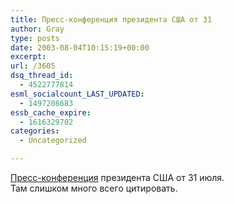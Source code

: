 ```yaml
---
title: Пресс-конференция президента США от 31
author: Gray
type: posts
date: 2003-08-04T10:15:19+00:00
excerpt:
url: /3605
dsq_thread_id:
  - 4522777814
esml_socialcount_LAST_UPDATED:
  - 1497208683
essb_cache_expire:
  - 1616329702
categories:
  - Uncategorized

---
```








<a href="http://www.inosmi.ru/translation/189026.html" target="_blank">Пресс-конференция</a> президента США от 31 июля.  
Там слишком много всего цитировать.